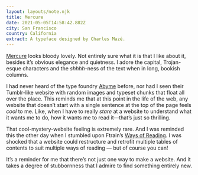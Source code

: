 ```yaml
---
layout: layouts/note.njk
title: Mercure
date: 2021-05-05T14:58:42.882Z
city: San Francisco
country: California
extract: A typeface designed by Charles Mazé.
---
```


[Mercure](https://www.abyme.net/catalogue/mercure/) looks bloody lovely. Not entirely sure what it is that I like about it, besides it’s obvious elegance and quietness. I adore the capital, Trojan-esque characters and the _shhhh_-ness of the text when in long, bookish columns.

I had never heard of the type foundry [Abyme](https://www.abyme.net/) before, nor had I seen their Tumblr-like website with random images and typeset chunks that float all over the place. This reminds me that at this point in the life of the web, any website that doesn’t start with a single sentence at the top of the page feels _cool_ to me. Like, when I have to really _stare_ at a website to understand what it wants me to do, how it wants me to read it—that’s just so thrilling.

That cool-mystery-website feeling is extremely rare. And I was reminded this the other day when I stumbled upon Ftrain’s [Ways of Reading](https://ftrain.com/TablesOfContents). I was shocked that a website could restructure and retrofit multiple tables of contents to suit multiple ways of reading — but of course you can!

It’s a reminder for me that there’s not just one way to make a website. And it takes a degree of stubbornness that I admire to find something entirely new.
